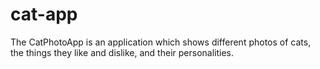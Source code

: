 # cat-app
The CatPhotoApp is an application which shows different photos of cats, the things they like and dislike, and their personalities.

